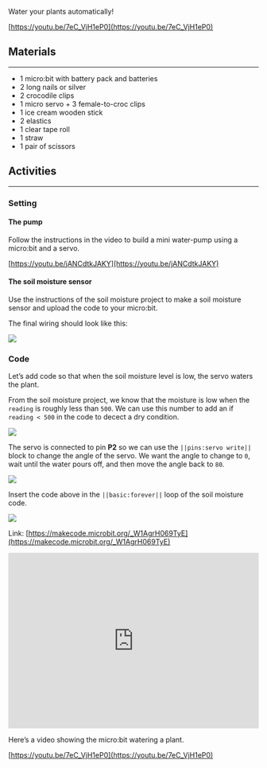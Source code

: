 Water your plants automatically!

[https://youtu.be/7eC_VjH1eP0](https://youtu.be/7eC_VjH1eP0)

## Materials
---
- 1 micro:bit with battery pack and batteries
- 2 long nails or silver
- 2 crocodile clips
- 1 micro servo + 3 female-to-croc clips
- 1 ice cream wooden stick
- 2 elastics
- 1 clear tape roll
- 1 straw
- 1 pair of scissors

## Activities
---

### Setting

#### The pump

Follow the instructions in the video to build a mini water-pump using a micro:bit and a servo.

[https://youtu.be/jANCdtkJAKY](https://youtu.be/jANCdtkJAKY)

#### The soil moisture sensor

Use the instructions of the soil moisture project to make a soil moisture sensor and upload the code to your micro:bit.

The final wiring should look like this:

![](https://i.imgur.com/kMxxo8N.png)

### Code

Let’s add code so that when the soil moisture level is low, the servo waters the plant.

From the soil moisture project, we know that the moisture is low when the `reading` is roughly less than `500`. We can use this number to add an if `reading < 500` in the code to decect a dry condition.

![](https://i.imgur.com/mlhYN7K.png)

The servo is connected to pin **P2** so we can use the `||pins:servo write||` block to change the angle of the servo. We want the angle to change to `0`, wait until the water pours off, and then move the angle back to `80`.

![](https://i.imgur.com/745Fnpl.png)

Insert the code above in the `||basic:forever||` loop of the soil moisture code.

![](https://i.imgur.com/IdqqSuW.png)

Link: [https://makecode.microbit.org/_W1AgrH069TyE](https://makecode.microbit.org/_W1AgrH069TyE)

<div style="position:relative;height:0;padding-bottom:70%;overflow:hidden;"><iframe style="position:absolute;top:0;left:0;width:100%;height:100%;" src="https://makecode.microbit.org/#pub:_W1AgrH069TyE" frameborder="0" sandbox="allow-popups allow-forms allow-scripts allow-same-origin"></iframe></div>

Here’s a video showing the micro:bit watering a plant.

[https://youtu.be/7eC_VjH1eP0](https://youtu.be/7eC_VjH1eP0)


